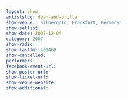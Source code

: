 ```yaml
---
layout: show
artistslug: dean-and-britta
show-venue: 'Silbergold, Frankfurt, Germany'
show-setlist: 
show-date: 2007-12-04
category: 2007
show-radio: 
show-lastfm: 401469
show-cancelled: 
performers: 
facebook-event-url: 
show-poster-url: 
show-ticket-url: 
show-venue-website: 
show-additional: 
---
```


